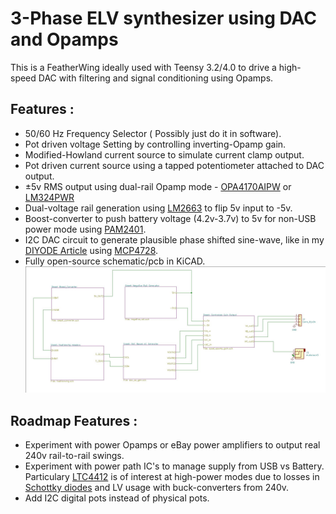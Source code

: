 # 3-Phase ELV synthesizer using DAC and Opamps

This is a FeatherWing ideally used with Teensy 3.2/4.0 to drive a high-speed DAC with 
filtering and signal conditioning using Opamps.

## Features :
- 50/60 Hz Frequency Selector ( Possibly just do it in software).
- Pot driven voltage Setting by controlling inverting-Opamp gain.
- Modified-Howland current source to simulate current clamp output.
- Pot driven current source using a tapped potentiometer attached to DAC output.
- ±5v RMS output using dual-rail Opamp mode - [OPA4170AIPW](https://au.element14.com/texas-instruments/opa4170aipw/op-amp-quad-rro-1mhz-14tssop/dp/2095843) or [LM324PWR](https://au.element14.com/texas-instruments/lm324pwr/ic-op-amp-1-2mhz-0-5v-us-tssop/dp/2342289)
- Dual-voltage rail generation using [LM2663](https://au.element14.com/texas-instruments/lm2663mx-nopb/dc-dc-charge-pump-inverting-soic/dp/3008264) to flip 5v input to -5v.
- Boost-converter to push battery voltage (4.2v-3.7v) to 5v for non-USB power mode using [PAM2401](https://au.mouser.com/datasheet/2/115/PAM2401-347378.pdf).
- I2C DAC circuit to generate plausible phase shifted sine-wave, like in my [DIYODE 
Article](https://diyodemag.com/features/safe_3-phase_generator) using [MCP4728](https://au.element14.com/microchip/mcp4728-e-un/ic-dac-12bit-quad-10msop/dp/1800217).
- Fully open-source schematic/pcb in KiCAD.
![Schematic Screenshot](https://raw.githubusercontent.com/whatnick/Tph_Synth_Featherwing/master/doc/block_schematic.JPG)


## Roadmap Features :
- Experiment with power Opamps or eBay power amplifiers to output real 240v rail-to-rail swings.
- Experiment with power path IC's to manage supply from USB vs Battery. Particulary [LTC4412](https://www.analog.com/media/en/technical-documentation/data-sheets/4412fb.pdf) is of interest at high-power modes due to losses in [Schottky diodes](https://www.analog.com/media/en/technical-documentation/product-information/Battery_Management_Soulutions_PowerPath.pdf) and LV usage with buck-converters from 240v.
- Add I2C digital pots instead of physical pots.
